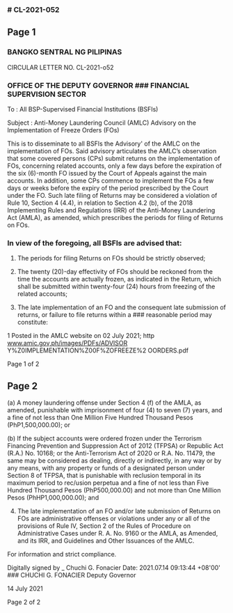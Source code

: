 ### # CL-2021-052

## Page 1

### BANGKO SENTRAL NG PILIPINAS

CIRCULAR LETTER NO. CL-2021-o52

### OFFICE OF THE DEPUTY GOVERNOR ### FINANCIAL SUPERVISION SECTOR

To : All BSP-Supervised Financial Institutions (BSFIs)

Subject : Anti-Money Laundering Council (AMLC) Advisory on the Implementation of Freeze Orders (FOs)

This is to disseminate to all BSFls the Advisory' of the AMLC on the implementation of FOs. Said advisory articulates the AMLC’s observation that some covered persons (CPs) submit returns on the implementation of FOs, concerning related accounts, only a few days before the expiration of the six (6)-month FO issued by the Court of Appeals against the main accounts. In addition, some CPs commence to implement the FOs a few days or weeks before the expiry of the period prescribed by the Court under the FO. Such late filing of Returns may be considered a violation of Rule 10, Section 4 (4.4), in relation to Section 4.2 (b), of the 2018 Implementing Rules and Regulations (IRR) of the Anti-Money Laundering Act (AMLA), as amended, which prescribes the periods for filing of Returns on FOs.

### In view of the foregoing, all BSFls are advised that:

1. The periods for filing Returns on FOs should be strictly observed;

2. The twenty (20)-day effectivity of FOs should be reckoned from the time the accounts are actually frozen, as indicated in the Return, which shall be submitted within twenty-four (24) hours from freezing of the related accounts;

3. The late implementation of an FO and the consequent late submission of returns, or failure to file returns within a ### reasonable period may constitute:

1 Posted in the AMLC website on 02 July 2021; http www.amic.gov,ph/images/PDFs/ADVISOR Y%Z0IMPLEMENTATION%Z00F%ZOFREEZE%2 OORDERS.pdf

Page 1 of 2

## Page 2

(a) A money laundering offense under Section 4 (f) of the AMLA, as amended, punishable with imprisonment of four (4) to seven (7) years, and a fine of not less than One Million Five Hundred Thousand Pesos (PhP1,500,000.00); or

(b) If the subject accounts were ordered frozen under the Terrorism Financing Prevention and Suppression Act of 2012 (TFPSA) or Republic Act (R.A.) No. 10168; or the Anti-Terrorism Act of 2020 or R.A. No. 11479, the same may be considered as dealing, directly or indirectly, in any way or by any means, with any property or funds of a designated person under Section 8 of TFPSA, that is punishable with reclusion temporal in its maximum period to rec/usion perpetua and a fine of not less than Five Hundred Thousand Pesos (PhP500,000.00) and not more than One Million Pesos (PhHP1,000,000.00); and

4. The late implementation of an FO and/or late submission of Returns on FOs are administrative offenses or violations under any or all of the provisions of Rule IV, Section 2 of the Rules of Procedure on Administrative Cases under R. A. No. 9160 or the AMLA, as Amended, and its IRR, and Guidelines and Other Issuances of the AMLC.

For information and strict compliance.

Digitally signed by _ Chuchi G. Fonacier Date: 2021.07.14 09:13:44 +08'00' ### CHUCHI G. FONACIER Deputy Governor

14 July 2021

Page 2 of 2 
